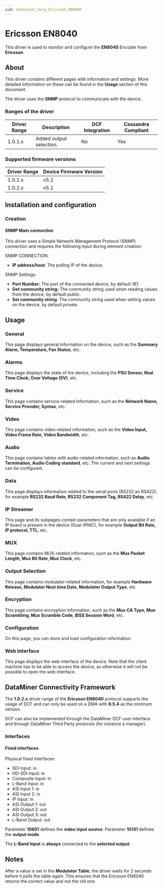 ```yaml
---
uid: Connector_help_Ericsson_EN8040
---
```


# Ericsson EN8040

This driver is used to monitor and configure the **EN8040** Encoder from **Ericsson**.

## About

This driver contains different pages with information and settings. More detailed information on these can be found in the **Usage** section of this document.

The driver uses the **SNMP** protocol to communicate with the device.

### Ranges of the driver

| **Driver Range** | **Description**         | **DCF Integration** | **Cassandra Compliant** |
|------------------|-------------------------|---------------------|-------------------------|
| 1.0.1.x          | Added output selection. | No                  | Yes                     |

### Supported firmware versions

| **Driver Range** | **Device Firmware Version** |
|------------------|-----------------------------|
| 1.0.1.x          | v5.1                        |
| 1.0.2.x          | v5.1                        |

## Installation and configuration

### Creation

#### SNMP Main connection

This driver uses a Simple Network Management Protocol (SNMP) connection and requires the following input during element creation:

SNMP CONNECTION:

- **IP address/host**: The polling IP of the device.

SNMP Settings:

- **Port Number:** The port of the connected device, by default *161*.
- **Get community string:** The community string used when reading values from the device, by default *public*.
- **Set community string**: The community string used when setting values on the device, by default *private*.

## Usage

### General

This page displays general information on the device, such as the **Summary Alarm, Temperature, Fan Status**, etc.

### Alarms

This page displays the state of the device, including the **PSU Sensor, Real Time Clock, Over Voltage (5V)**, etc.

### Service

This page contains service-related information, such as the **Network Name, Service Provider, Syntax**, etc.

### Video

This page contains video-related information, such as the **Video Input, Video Frame Rate, Video Bandwidth**, etc.

### Audio

This page contains tables with audio-related information, such as **Audio Termination, Audio Coding standard**, etc. The current and next settings can be configured.

### Data

This page displays information related to the serial ports (RS232 an RS422), for example **RS232 Baud Rate, RS232 Component Tag, RS422 Delay**, etc.

### IP Streamer

This page and its subpages contain parameters that are only available if an IP board is present in the device (Dual-IPNIC), for example **Output Bit Rate, IP protocol, TTL**, etc.

### MUX

This page contains MUX-related information, such as the **Mux Packet Length, Mux Bit Rate, Mux Clock**, etc.

### Output Selection

This page contains modulator-related information, for example **Hardware Release, Modulator Next time Date, Modulator Output Type**, etc.

### Encryption

This page contains encryption information, such as the **Mux CA Type, Mux Scrambling, Mux Scramble Code, BISS Session Word**, etc.

### Configuration

On this page, you can store and load configuration information.

### Web Interface

This page displays the web interface of the device. Note that the client machine has to be able to access the device, as otherwise it will not be possible to open the web interface.

## DataMiner Connectivity Framework

The **1.0.2.x** driver range of the **Ericsson EN8040** protocol supports the usage of DCF and can only be used on a DMA with **8.5.4** as the minimum version.

DCF can also be implemented through the DataMiner DCF user interface and through DataMiner Third Party protocols (for instance a manager).

### Interfaces

#### Fixed interfaces

Physical fixed interfaces:

- SDI Input: in
- HD-SDI Input: in
- Composite Input: in
- L-Band Input: in
- ASI Input 1: in
- ASI Input 2: in
- IP Input: in
- ASI Output 1: out
- ASI Output 2: out
- ASI Output 3: out
- L-Band Output: out

Parameter **10601** defines the **video input source**. Parameter **10131** defines the **output mode**.

The **L-Band Input** is **always** connected to the **selected output**.

## Notes

After a value is set in the **Modulator Table**, the driver waits for 2 seconds before it polls the table again. This ensures that the Ericsson EN8040 returns the correct value and not the old one.
